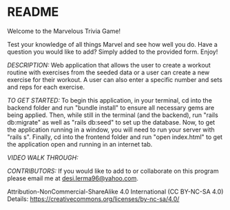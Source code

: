 # README

Welcome to the Marvelous Trivia Game!

Test your knowledge of all things Marvel and see how well you do. Have a question you would like to add? Simply added to the provided form. Enjoy!

*DESCRIPTION:*
 Web application that allows the user to create a workout routine with exercises from the seeded data or a user can create a new exercise for their workout. A user can also enter a specific number and sets and reps for each exercise.

*TO GET STARTED:* 
To begin this application, in your terminal, cd into the backend folder and run "bundle install" to ensure all necessary gems are being applied. Then, while still in the terminal (and the backend), run "rails db:migrate" as well as "rails db:seed" to set up the database. Now, to get the application running in a window, you will need to run your server with "rails s". Finally, cd into the frontend folder and run "open index.html" to get the application open and running in an internet tab.

*VIDEO WALK THROUGH:* 

*CONTRIBUTORS:* If you would like to add to or collaborate on this program please email me at desi.lerma96@yahoo.com.

Attribution-NonCommercial-ShareAlike 4.0 International (CC BY-NC-SA 4.0) Details: https://creativecommons.org/licenses/by-nc-sa/4.0/
